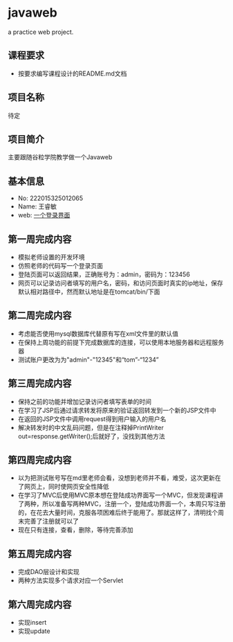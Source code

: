 # javaweb
a practice web project.

## 课程要求
- 按要求编写课程设计的README.md文档

## 项目名称
待定

## 项目简介
主要跟随谷粒学院教学做一个Javaweb

## 基本信息
- No: 222015325012065
- Name: 王睿敏
- web: [一个登录界面](http://47.102.203.124:8080/javaweb)

## 第一周完成内容
- 模拟老师设置的开发环境
- 仿照老师的代码写一个登录页面
- 登陆页面可以返回结果，正确账号为：admin，密码为：123456
- 网页可以记录访问者填写的用户名，密码，和访问页面时真实的ip地址，保存默认相对路径中，然而默认地址是在tomcat/bin/下面

## 第二周完成内容
- 考虑能否使用mysql数据库代替原有写在xml文件里的默认值
- 在保持上周功能的前提下完成数据库的连接，可以使用本地服务器和远程服务器
- 测试账户更改为为"admin"-"12345"和“tom”-“1234”

## 第三周完成内容
- 保持之前的功能并增加记录访问者填写表单的时间
- 在学习了JSP后通过请求转发将原来的验证返回转发到一个新的JSP文件中
- 在返回的JSP文件中调用request得到用户输入的用户名
- 解决转发时的中文乱码问题，但是在注释掉PrintWriter out=response.getWriter();后就好了，没找到其他方法

## 第四周完成内容
- 以为把测试账号写在md里老师会看，没想到老师并不看，难受，这次更新在了网页上，同时使网页安全性降低
- 在学习了MVC后使用MVC原本想在登陆成功界面写一个MVC，但发现课程讲了两种，所以准备写两种MVC，注册一个，登陆成功界面一个，本周只写注册的，在花去大量时间，克服各项困难后终于能用了。那就这样了，清明找个周末完善了注册就可以了
- 现在只有连接，查看，删除，等待完善添加

## 第五周完成内容
- 完成DAO层设计和实现
- 两种方法实现多个请求对应一个Servlet

## 第六周完成内容
- 实现insert
- 实现update
